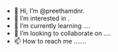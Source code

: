 - 👋 Hi, I’m @preethamdnr.
- 👀 I’m interested in .
- 🌱 I’m currently learning ....
- 💞️ I’m looking to collaborate on ....
- 📫 How to reach me .......
<!---
preethamdnr/preethamdnr is a ✨ special ✨ repository because its `README.md` (this file) appears on your GitHub profile.
You can click the Preview link to take a look at your changes.
--->
